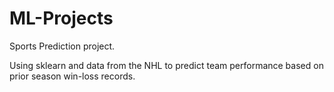 # ML-Projects
Sports Prediction project.

Using sklearn and data from the NHL to predict team performance based on prior season win-loss records.
